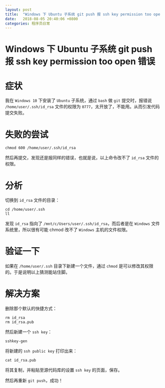 ```yaml
---
layout: post
title:  "Windows 下 Ubuntu 子系统 git push 报 ssh key permission too open 错误"
date:   2018-08-05 20:40:06 +0800
categories: 程序员日常
---
```


Windows 下 Ubuntu 子系统 git push 报 ssh key permission too open 错误
===================

# 症状
我在 `Windows 10` 下安装了 `Ubuntu` 子系统，通过 `bash` 做 `git` 提交时，报错说 `/home/user/.ssh/id_rsa` 文件的权限为 `0777`，太开放了，不能用。从而引发代码提交失败。

# 失败的尝试
```
chmod 600 /home/user/.ssh/id_rsa
```
然后再提交，发现还是报同样的错误，也就是说，以上命令改不了 `id_rsa` 文件的权限。

# 分析
切换到 `id_rsa` 文件的目录：
```
cd /home/user/.ssh
ll
```
发现 `id_rsa` 指向了 `/mnt/c/Users/user/.ssh/id_rsa`，而后者是在 `Windows` 文件系统里，所以很有可能 chmod 改不了 `Windows` 主机的文件权限。

# 验证一下
如果在 `/home/user/.ssh` 目录下新建一个文件，通过 `chmod` 是可以修改其权限的。于是说明以上猜测能站住脚。

# 解决方案
删除那个默认的快捷方式：
```
rm id_rsa
rm id_rsa.pub
```
然后新建一个 `ssh key`：
```
sshkey-gen
```
将新建的 `ssh public key` 打印出来：
```
cat id_rsa.pub
```
将其复制，并粘贴至源代码库的设置 `ssh key` 的页面，保存。

然后再重新 `git push`，成功！
